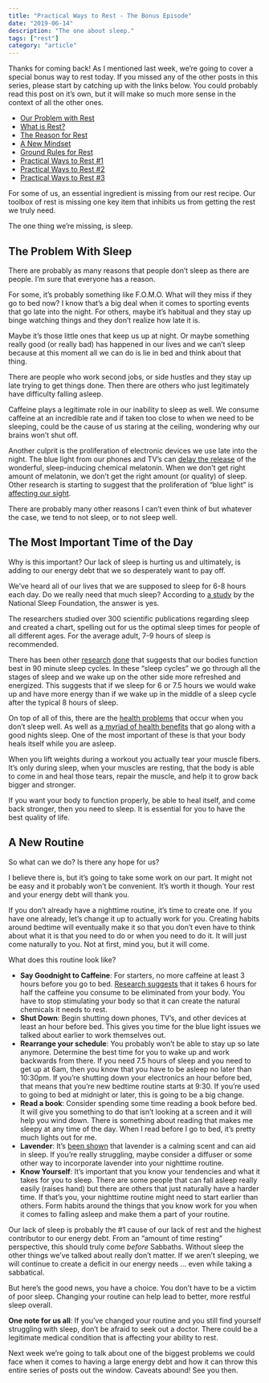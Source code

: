 ```yaml
---
title: "Practical Ways to Rest - The Bonus Episode"
date: "2019-06-14"
description: "The one about sleep."
tags: ["rest"]
category: "article"
---
```


Thanks for coming back! As I mentioned last week, we’re going to cover a special bonus way to rest today. If you missed any of the other posts in this series, please start by catching up with the links below. You could probably read this post on it’s own, but it will make so much more sense in the context of all the other ones.

- [Our Problem with Rest](https://www.richarddubay.com/2019/04/12/our-problem-with-rest/)
- [What is Rest?](https://www.richarddubay.com/2019/04/19/what-is-rest/)
- [The Reason for Rest](https://www.richarddubay.com/2019/05/03/the-reason-for-rest/)
- [A New Mindset](https://www.richarddubay.com/2019/05/10/a-new-mindset/)
- [Ground Rules for Rest](https://www.richarddubay.com/2019/05/17/ground-rules-for-rest/)
- [Practical Ways to Rest #1](https://www.richarddubay.com/2019/05/24/practical-ways-to-rest-1/)
- [Practical Ways to Rest #2](https://www.richarddubay.com/2019/05/24/practical-ways-to-rest-2/)
- [Practical Ways to Rest #3](https://www.richarddubay.com/2019/05/24/practical-ways-to-rest-3/)

For some of us, an essential ingredient is missing from our rest recipe. Our toolbox of rest is missing one key item that inhibits us from getting the rest we truly need.

The one thing we’re missing, is sleep.

## The Problem With Sleep

There are probably as many reasons that people don’t sleep as there are people. I’m sure that everyone has a reason.

For some, it’s probably something like F.O.M.O. What will they miss if they go to bed now? I know that’s a big deal when it comes to sporting events that go late into the night. For others, maybe it’s habitual and they stay up binge watching things and they don’t realize how late it is.

Maybe it’s those little ones that keep us up at night. Or maybe something really good (or really bad) has happened in our lives and we can’t sleep because at this moment all we can do is lie in bed and think about that thing.

There are people who work second jobs, or side hustles and they stay up late trying to get things done. Then there are others who just legitimately have difficulty falling asleep.

Caffeine plays a legitimate role in our inability to sleep as well. We consume caffeine at an incredible rate and if taken too close to when we need to be sleeping, could be the cause of us staring at the ceiling, wondering why our brains won’t shut off.

Another culprit is the proliferation of electronic devices we use late into the night. The blue light from our phones and TV’s can [delay the release](https://www.sleepfoundation.org/articles/how-blue-light-affects-kids-sleep) of the wonderful, sleep-inducing chemical melatonin. When we don’t get right amount of melatonin, we don’t get the right amount (or quality) of sleep. Other research is starting to suggest that the proliferation of “blue light” is [affecting our sight](https://getpocket.com/explore/item/there-s-a-lot-to-learn-about-how-blue-light-affects-our-eyes).

There are probably many other reasons I can’t even think of but whatever the case, we tend to not sleep, or to not sleep well.

## The Most Important Time of the Day

Why is this important? Our lack of sleep is hurting us and ultimately, is adding to our energy debt that we so desperately want to pay off.

We’ve heard all of our lives that we are supposed to sleep for 6-8 hours each day. Do we really need that much sleep? According to [a study](https://www.sleepfoundation.org/excessive-sleepiness/support/how-much-sleep-do-we-really-need) by the National Sleep Foundation, the answer is yes.

The researchers studied over 300 scientific publications regarding sleep and created a chart, spelling out for us the optimal sleep times for people of all different ages. For the average adult, 7-9 hours of sleep is recommended.

There has been other [research](https://www.psychologytoday.com/us/blog/between-you-and-me/201307/your-sleep-cycle-revealed) [done](https://fmidr.com/the-power-of-the-sleep-cycle/) that suggests that our bodies function best in 90 minute sleep cycles. In these “sleep cycles” we go through all the stages of sleep and we wake up on the other side more refreshed and energized. This suggests that if we sleep for 6 or 7.5 hours we would wake up and have more energy than if we wake up in the middle of a sleep cycle after the typical 8 hours of sleep.

On top of all of this, there are the [health problems](https://elemental.medium.com/why-lack-of-sleep-is-so-bad-for-you-793143dc84ec) that occur when you don’t sleep well. As well as [a myriad of health benefits](https://www.verywellhealth.com/top-health-benefits-of-a-good-nights-sleep-2223766) that go along with a good nights sleep. One of the most important of these is that your body heals itself while you are asleep.

When you lift weights during a workout you actually tear your muscle fibers. It’s only during sleep, when your muscles are resting, that the body is able to come in and heal those tears, repair the muscle, and help it to grow back bigger and stronger.

If you want your body to function properly, be able to heal itself, and come back stronger, then you need to sleep. It is essential for you to have the best quality of life.

## A New Routine

So what can we do? Is there any hope for us?

I believe there is, but it’s going to take some work on our part. It might not be easy and it probably won’t be convenient. It’s worth it though. Your rest and your energy debt will thank you.

If you don’t already have a nighttime routine, it’s time to create one. If you have one already, let’s change it up to actually work for you. Creating habits around bedtime will eventually make it so that you don’t even have to think about what it is that you need to do or when you need to do it. It will just come naturally to you. Not at first, mind you, but it will come.

What does this routine look like?

- **Say Goodnight to Caffeine**: For starters, no more caffeine at least 3 hours before you go to bed. [Research suggests](https://www.sleepfoundation.org/articles/caffeine-and-sleep) that it takes 6 hours for half the caffeine you consume to be eliminated from your body. You have to stop stimulating your body so that it can create the natural chemicals it needs to rest.
- **Shut Down**: Begin shutting down phones, TV’s, and other devices at least an hour before bed. This gives you time for the blue light issues we talked about earlier to work themselves out.
- **Rearrange your schedule**: You probably won’t be able to stay up so late anymore. Determine the best time for you to wake up and work backwards from there. If you need 7.5 hours of sleep and you need to get up at 6am, then you know that you have to be asleep no later than 10:30pm. If you’re shutting down your electronics an hour before bed, that means that you’re new bedtime routine starts at 9:30. If you’re used to going to bed at midnight or later, this is going to be a big change.
- **Read a book**: Consider spending some time reading a book before bed. It will give you something to do that isn’t looking at a screen and it will help you wind down. There is something about reading that makes me sleepy at any time of the day. When I read before I go to bed, it’s pretty much lights out for me.
- **Lavender**: It’s [been shown](https://www.sleepfoundation.org/bedroom-environment/smell/how-smell-affects-your-sleep) that lavender is a calming scent and can aid in sleep. If you’re really struggling, maybe consider a diffuser or some other way to incorporate lavender into your nighttime routine.
- **Know Yourself**: It’s important that you know your tendencies and what it takes for you to sleep. There are some people that can fall asleep really easily (raises hand) but there are others that just naturally have a harder time. If that’s you, your nighttime routine might need to start earlier than others. Form habits around the things that you know work for you when it comes to falling asleep and make them a part of your routine.

Our lack of sleep is probably the #1 cause of our lack of rest and the highest contributor to our energy debt. From an “amount of time resting” perspective, this should truly come _before_ Sabbaths. Without sleep the other things we’ve talked about really don’t matter. If we aren’t sleeping, we will continue to create a deficit in our energy needs ... even while taking a sabbatical.

But here’s the good news, you have a choice. You don’t have to be a victim of poor sleep. Changing your routine can help lead to better, more restful sleep overall.

**One note for us all**: If you’ve changed your routine and you still find yourself struggling with sleep, don’t be afraid to seek out a doctor. There could be a legitimate medical condition that is affecting your ability to rest.

Next week we’re going to talk about one of the biggest problems we could face when it comes to having a large energy debt and how it can throw this entire series of posts out the window. Caveats abound! See you then.
